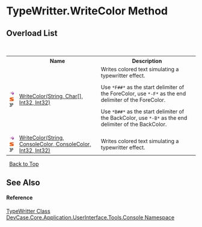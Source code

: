 # TypeWritter.WriteColor Method 
 


## Overload List
&nbsp;<table><tr><th></th><th>Name</th><th>Description</th></tr><tr><td>![Public method](media/pubmethod.gif "Public method")![Static member](media/static.gif "Static member")![Code example](media/CodeExample.png "Code example")</td><td><a href="M_DevCase_Core_Application_UserInterface_Tools_Console_TypeWritter_WriteColor">WriteColor(String, Char[], Int32, Int32)</a></td><td>
Writes colored text simulating a typewritter effect. 

 Use `*F##*` as the start delimiter of the ForeColor, use `*-F*` as the end delimiter of the ForeColor. 

 Use `*B##*` as the start delimiter of the BackColor, use `*-B*` as the end delimiter of the BackColor.</td></tr><tr><td>![Public method](media/pubmethod.gif "Public method")![Static member](media/static.gif "Static member")![Code example](media/CodeExample.png "Code example")</td><td><a href="M_DevCase_Core_Application_UserInterface_Tools_Console_TypeWritter_WriteColor_1">WriteColor(String, ConsoleColor, ConsoleColor, Int32, Int32)</a></td><td>
Writes colored text simulating a typewritter effect.</td></tr></table>&nbsp;
<a href="#typewritter.writecolor-method">Back to Top</a>

## See Also


#### Reference
<a href="T_DevCase_Core_Application_UserInterface_Tools_Console_TypeWritter">TypeWritter Class</a><br /><a href="N_DevCase_Core_Application_UserInterface_Tools_Console">DevCase.Core.Application.UserInterface.Tools.Console Namespace</a><br />